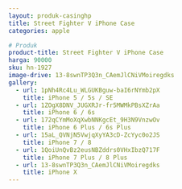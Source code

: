 ```yaml
---
layout: produk-casinghp
title: Street Fighter V iPhone Case
categories: apple

# Produk
product-title: Street Fighter V iPhone Case
harga: 90000
sku: hn-1927
image-drive: 13-8swnTP3Q3n_CAemJlCNiVMoiregdks
gallery:
  - url: 1pNh4Rc4Lu_WLGUKBguw-baI6rNYmb2pX
    title: iPhone 5 / 5s / SE
  - url: 1ZOgX8DNV_JUGXRJr-fr5MWMkPBsXZrAa
    title: iPhone 6 / 6s
  - url: 172qCYmMoXqXwbNNKgcEt_9H3N9VnzwOv
    title: iPhone 6 Plus / 6s Plus
  - url: 15aL_QVNjN5VwjqXyYA3cD-ZcYyc0o2JS
    title: iPhone 7 / 8
  - url: 1QoiUnQvBz2eusNBZddrs0VHxIbzQ717F
    title: iPhone 7 Plus / 8 Plus
  - url: 13-8swnTP3Q3n_CAemJlCNiVMoiregdks
    title: iPhone X
---
```


